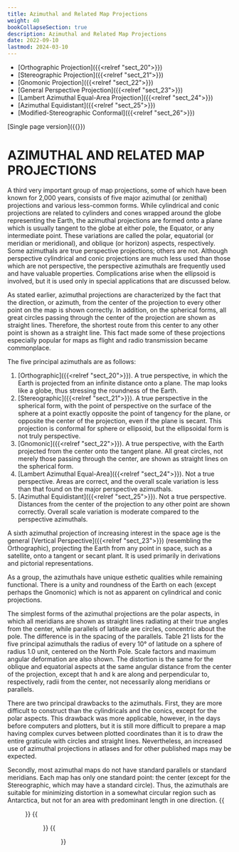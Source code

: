 ```yaml
---
title: Azimuthal and Related Map Projections
weight: 40
bookCollapseSection: true
description: Azimuthal and Related Map Projections
date: 2022-09-10
lastmod: 2024-03-10
---
```

- [Orthographic Projection]({{<relref "sect_20">}})
- [Stereographic Projection]({{<relref "sect_21">}})
- [Gnomonic Projection]({{<relref "sect_22">}})
- [General Perspective Projection]({{<relref "sect_23">}})
- [Lambert Azimuthal Equal-Area Projection]({{<relref "sect_24">}})
- [Azimuthal Equidistant]({{<relref "sect_25">}})
- [Modified-Stereographic Conformal]({{<relref "sect_26">}})

[Single page version]({{<relref single>}})

# AZIMUTHAL AND RELATED MAP PROJECTIONS
A third very important group of map projections, some of which have been known for 2,000 years, consists of five major azimuthal (or zenithal) projections and various less-common forms. While cylindrical and conic projections are related to cylinders and cones wrapped around the globe representing the Earth, the azimuthal projections are formed onto a plane which is usually tangent to the globe at either pole, the Equator, or any intermediate point. These variations are called the polar, equatorial (or meridian or meridional), and oblique (or horizon) aspects, respectively. Some azimuthals are true perspective projections; others are not. Although perspective cylindrical and conic projections are much less used than those which are not perspective, the perspective azimuthals are frequently used and have valuable properties. Complications arise when the ellipsoid is involved, but it is used only in special applications that are discussed below.

As stated earlier, azimuthal projections are characterized by the fact that the direction, or azimuth, from the center of the projection to every other point on the map is shown correctly. In addition, on the spherical forms, all great circles passing through the center of the projection are shown as straight lines. Therefore,
the shortest route from this center to any other point is shown as a straight line. This fact made some of these projections especially popular for maps as flight and
radio transmission became commonplace.

The five principal azimuthals are as follows:
1. [Orthographic]({{<relref "sect_20">}}). A true perspective, in which the Earth is projected from an infinite distance onto a plane. The map looks like a globe, thus stressing the roundness of the Earth.
2. [Stereographic]({{<relref "sect_21">}}). A true perspective in the spherical form, with the point of perspective on the surface of the sphere at a point exactly opposite the point of tangency for the plane, or opposite the center of the projection, even if the plane is secant. This projection is conformal for sphere or ellipsoid, but the ellipsoidal form is not truly perspective.
3. [Gnomonic]({{<relref "sect_22">}}). A true perspective, with the Earth projected from the center onto the tangent plane. All great circles, not merely those passing through the center, are shown as straight lines on the spherical form.
4. [Lambert Azimuthal Equal-Area]({{<relref "sect_24">}}). Not a true perspective. Areas are correct, and the overall scale variation is less than that found on the major perspective azimuthals.
5. [Azimuthal Equidistant]({{<relref "sect_25">}}). Not a true perspective. Distances from the center of the projection to any other point are shown correctly. Overall scale variation is moderate compared to the perspective azimuthals.

A sixth azimuthal projection of increasing interest in the space age is the general [Vertical Perspective]({{<relref "sect_23">}}) (resembling the Orthographic), projecting the Earth from any point in space, such as a satellite, onto a tangent or secant plant. It is used primarily in derivations and pictorial representations.

As a group, the azimuthals have unique esthetic qualities while remaining functional. There is a unity and roundness of the Earth on each (except perhaps the Gnomonic) which is not as apparent on cylindrical and conic projections.

The simplest forms of the azimuthal projections are the polar aspects, in which all meridians are shown as straight lines radiating at their true angles from the center, while parallels of latitude are circles, concentric about the pole. The difference is in the spacing of the parallels. Table 21 lists for the five principal azimuthals the radius of every 10° of latitude on a sphere of radius 1.0 unit, centered on the North Pole. Scale factors and maximum angular deformation are also shown. The distortion is the same for the oblique and equatorial aspects at the same angular distance from the center of the projection, except that h and k are along and perpendicular to, respectively, radii from the center, not necessarily along meridians or parallels.

There are two principal drawbacks to the azimuthals. First, they are more difficult to construct than the cylindricals and the conics, except for the polar aspects. This drawback was more applicable, however, in the days before computers and plotters, but it is still more difficult to prepare a map having complex curves between plotted coordinates than it is to draw the entire graticule with circles and straight lines. Nevertheless, an increased use of azimuthal projections in atlases and for other published maps may be expected.

Secondly, most azimuthal maps do not have standard parallels or standard meridians. Each map has only one standard point: the center (except for the Stereographic, which may have a standard circle). Thus, the azimuthals are suitable for minimizing distortion in a somewhat circular region such as Antarctica, but not for an area with predominant length in one direction.
{{<figure src="../table21.png" link="../table21.png">}}
{{<figure src="../table21_1.png" link="../table21_1.png">}}
{{<figure src="../table21_2.png" link="../table21_2.png" caption="__TABLE 21__.&mdash; Comparison of major azimuthal projections: Radius, scale factors, maximum angular distortion for projection of sphere with radius 1.0, North Polar aspect">}}